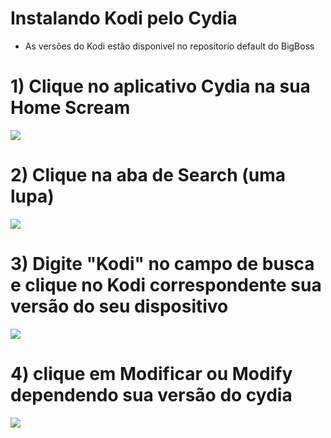 # Instalando Kodi pelo Cydia

* As versões do Kodi estão disponivel no repositorio default do BigBoss

# 1) Clique no aplicativo Cydia na sua Home Scream
<img src="https://kodi.wiki/images/3/37/Install_ios_cydia_1.PNG">

# 2) Clique na aba de Search (uma lupa)
<img src="https://kodi.wiki/images/1/11/Install_ios_cydia_6.PNG">

# 3) Digite "Kodi" no campo de busca e clique no Kodi correspondente sua versão do seu dispositivo
<img src="https://kodi.wiki/images/0/0f/Install_ios_cydia_7.PNG">

# 4) clique em Modificar ou Modify dependendo sua versão do cydia
<img src="https://kodi.wiki/images/e/e6/Install_ios_cydia_8.PNG">


